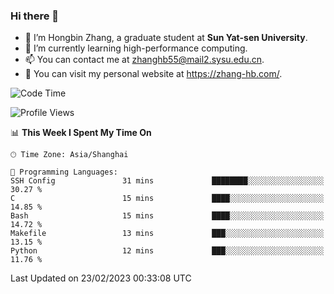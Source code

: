 ### Hi there 👋

- 🔭 I’m Hongbin Zhang, a graduate student at **Sun Yat-sen University**.
- 🌱 I’m currently learning high-performance computing.
- 📫 You can contact me at zhanghb55@mail2.sysu.edu.cn.
- 👀 You can visit my personal website at https://zhang-hb.com/.

<!--START_SECTION:waka-->
![Code Time](http://img.shields.io/badge/Code%20Time-70%20hrs%2036%20mins-blue)

![Profile Views](http://img.shields.io/badge/Profile%20Views-2-blue)

📊 **This Week I Spent My Time On** 

```text
🕑︎ Time Zone: Asia/Shanghai

💬 Programming Languages: 
SSH Config               31 mins             ████████░░░░░░░░░░░░░░░░░   30.27 % 
C                        15 mins             ████░░░░░░░░░░░░░░░░░░░░░   14.85 % 
Bash                     15 mins             ████░░░░░░░░░░░░░░░░░░░░░   14.72 % 
Makefile                 13 mins             ███░░░░░░░░░░░░░░░░░░░░░░   13.15 % 
Python                   12 mins             ███░░░░░░░░░░░░░░░░░░░░░░   11.76 % 
```


 Last Updated on 23/02/2023 00:33:08 UTC
<!--END_SECTION:waka-->